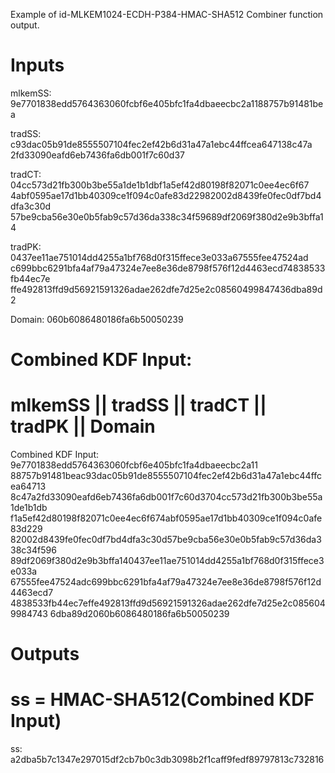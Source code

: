 Example of id-MLKEM1024-ECDH-P384-HMAC-SHA512 Combiner function output.

# Inputs
mlkemSS:
9e7701838edd5764363060fcbf6e405bfc1fa4dbaeecbc2a1188757b91481bea

tradSS:  c93dac05b91de8555507104fec2ef42b6d31a47a1ebc44ffcea647138c47a
2fd33090eafd6eb7436fa6db001f7c60d37

tradCT:  04cc573d21fb300b3be55a1de1b1dbf1a5ef42d80198f82071c0ee4ec6f67
4abf0595ae17d1bb40309ce1f094c0afe83d22982002d8439fe0fec0df7bd4dfa3c30d
57be9cba56e30e0b5fab9c57d36da338c34f59689df2069f380d2e9b3bffa14

tradPK:  0437ee11ae751014dd4255a1bf768d0f315ffece3e033a67555fee47524ad
c699bbc6291bfa4af79a47324e7ee8e36de8798f576f12d4463ecd74838533fb44ec7e
ffe492813ffd9d56921591326adae262dfe7d25e2c08560499847436dba89d2

Domain:  060b6086480186fa6b50050239


# Combined KDF Input:
#  mlkemSS || tradSS || tradCT || tradPK || Domain

Combined KDF Input: 9e7701838edd5764363060fcbf6e405bfc1fa4dbaeecbc2a11
88757b91481beac93dac05b91de8555507104fec2ef42b6d31a47a1ebc44ffcea64713
8c47a2fd33090eafd6eb7436fa6db001f7c60d3704cc573d21fb300b3be55a1de1b1db
f1a5ef42d80198f82071c0ee4ec6f674abf0595ae17d1bb40309ce1f094c0afe83d229
82002d8439fe0fec0df7bd4dfa3c30d57be9cba56e30e0b5fab9c57d36da338c34f596
89df2069f380d2e9b3bffa140437ee11ae751014dd4255a1bf768d0f315ffece3e033a
67555fee47524adc699bbc6291bfa4af79a47324e7ee8e36de8798f576f12d4463ecd7
4838533fb44ec7effe492813ffd9d56921591326adae262dfe7d25e2c0856049984743
6dba89d2060b6086480186fa6b50050239


# Outputs
# ss = HMAC-SHA512(Combined KDF Input)

ss: a2dba5b7c1347e297015df2cb7b0c3db3098b2f1caff9fedf89797813c732816
